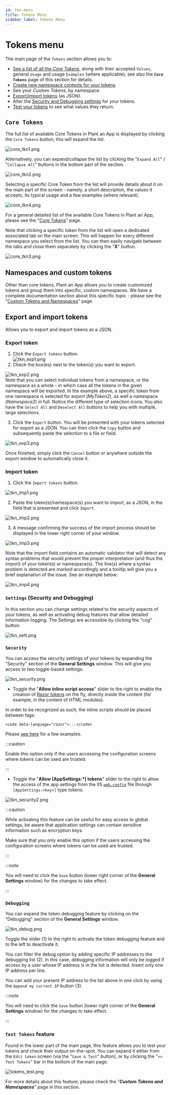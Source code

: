 ```yaml
---
id: tkn-menu
title: Tokens Menu
sidebar_label: Tokens Menu
---
```


# Tokens menu

The main page of the `Tokens` section allows you to:

* [See a list of all the ](#core-tokens)<em>[Core Tokens](#core-tokens)</em>, along with their accepted `Values`, general `Usage` and usage `Examples` (where applicable); see also the **`Core Tokens`** page of this section for details.
* [Create new namespace contexts for your tokens](#namespaces-and-custom-tokens).
* See your <em>Custom Tokens</em>, by namespace.
* [Export/import tokens](#export-and-import-tokens) (as JSON).
* Alter the [Security and Debugging settings](#settings-security-and-debugging) for your tokens.
* [Test your tokens](#test-tokens-feature) to see what values they return.

## `Core Tokens`

The full list of available Core Tokens in Plant an App is displayed by clicking the `Core Tokens` button; this will expand the list.

<img src="/img/core_tkn1.png" alt="core_tkn1.png"></img>

Alternatively, you can expand/collapse the list by clicking the "`Expand All`" / "`Collapse All`" buttons in the bottom part of the section.

<img src="/img/core_tkn2.png" alt="core_tkn2.png"></img>

Selecting a specific Core Token from the list will provide details about it on the main part of the screen - namely, a short description, the values it accepts, its typical usage and a few examples (where relevant).

<img src="/img/core_tkn4.png" alt="core_tkn4.png"></img>

For a general detailed list of the available Core Tokens in Plant an App, please see the "<a href="https://learn.plantanapp.com/docs/tokens/tkn-core" target="_blank">Core Tokens</a>" page.

Note that clicking a specific token from the list will open a dedicated associated tab on the main screen. This will happen for every different namespace you select from the list. You can then easily navigate between the tabs and close them separately by clicking the "<strong>X</strong>" button.

<img src="/img/core_tkn3.png" alt="core_tkn3.png"></img>

## Namespaces and custom tokens

Other than core tokens, Plant an App allows you to create customized tokens and group them into specific, custom namespaces. We have a complete documentation section about this specific topic - please see the "<a href="https://learn.plantanapp.com/docs/tokens/custom-tokens-and-namespaces" target="_blank">Custom Tokens and Namespaces</a>" page.

## Export and import tokens

Allows you to export and import tokens as a JSON.

### **Export token**

1. Click the `Export tokens` button.</br>
<img src="/img/tkn_exp1.png" alt="tkn_exp1.png"></img></br>
2. Check the box(es) next to the token(s) you want to export.</br>

<img src="/img/tkn_exp2.png" alt="tkn_exp2.png"></img></br>
Note that you can select individual tokens from a namespace, or the namespace as a whole - in which case all the tokens in the given namespace will be exported. In the example above, a specific token from one namespace is selected for export (<em>MyToken2</em>), as well a namespace (<em>Namespace2</em>) in full. Notice the different type of selection icons. You also have the `Select All` and `Deselect All` buttons to help you with multiple, large selections.

3. Click the `Export` button. You will be presented with your tokens selected for export as a JSON. You can then click the `Copy` button and subsequently paste the selection to a file or field.

<img src="/img/tkn_exp3.png" alt="tkn_exp3.png"></img>

Once finished, simply click the `Cancel` button or anywhere outside the export window to automatically close it.

### **Import token**

1. Click the `Import tokens` button.

<img src="/img/tkn_imp1.png" alt="tkn_imp1.png"></img>

2. Paste the token(s)/namespace(s) you want to import, as a JSON, in the field that is presented and click `Import`.

<img src="/img/tkn_imp2.png" alt="tkn_imp2.png"></img>

3. A message confirming the success of the import process should be displayed in the lower right corner of your window.

<img src="/img/tkn_imp3.png" alt="tkn_imp3.png"></img>

Note that the import field contains an automatic validator that will detect any syntax problems that would prevent the proper interpretation (and thus the import) of your token(s) or namespace(s). The line(s) where a syntax problem is detected are marked accordingly and a tooltip will give you a brief explanation of the issue. See an example below:

<img src="/img/tkn_imp4.png" alt="tkn_imp4.png"></img>

### `Settings` (Security and Debugging)

In this section you can change settings related to the security aspects of your tokens, as well as activating debug features that allow detailed information logging. The Settings are accessible by clicking the "cog" button:

<img src="/img/tkn_sett.png" alt="tkn_sett.png"></img>

### `Security`

You can access the security settings of your tokens by expanding the "Security" section of the **General Settings** window. This will give you access to two toggle-based settings:

<img src="/img/tkn_security.png" alt="tkn_security.png"></img>

* Toggle the "<strong>Allow inline script access</strong>" slider to the right to enable the creation of <a href="https://learn.microsoft.com/en-us/aspnet/core/mvc/views/razor?view=aspnetcore-6.0">Razor tokens</a> on the fly, directly inside the content (for example, in the content of HTML modules).

In order to be recognized as such, the inline scripts should be placed between tags:

```
<code data-language="razor">...</code>
```

Please <a href="https://docs.dnnsharp.com/my-tokens/scripts/razor-examples.html">see here</a> for a few examples.

:::caution

Enable this option only if the users accessing the configuration screens where tokens can be used are trusted.

:::

* Toggle the "<strong>Allow [AppSettings:\*] tokens</strong>" slider to the right to allow the access of the app settings from the IIS <a href="https://learn.microsoft.com/en-us/aspnet/core/host-and-deploy/iis/web-config?view=aspnetcore-6.0">`web.config`</a> file through `[AppSettings:<key>]` type tokens.

<img src="/img/tkn_security2.png" alt="tkn_security2.png"></img>

:::caution

While activating this feature can be useful for easy access to global settings, be aware that application settings can contain sensitive information such as encryption keys.

Make sure that you only enable this option if the users accessing the configuration screens where tokens can be used are trusted.

:::

:::note

You will need to click the `Save` button (lower right corner of the **General Settings** window) for the changes to take effect.

:::

### `Debugging`

You can expand the token debugging feature by clicking on the "Debugging" section of the **General Settings** window.

<img src="/img/tkn_debug.png" alt="tkn_debug.png"></img>

Toggle the slider (1) to the right to activate the token debugging feature and to the left to deactivate it.

You can filter the debug option by adding specific IP addresses to the debugging list (2). In this case, debugging information will only be logged if access by a user whose IP address is in the list is detected. Insert only one IP address per line.

You can add your present IP address to the list above in one click by using the `Append my current IP` button (3).

:::note

You will need to click the `Save` button (lower right corner of the **General Settings** window) for the changes to take effect.

:::

### `Test Tokens` feature

Found in the lower part of the main page, this feature allows you to test your tokens and check their output on-the-spot. You can expand it either from the `Edit token` screen (via the "`Save & Test`" button), or by clicking the "`<> Test Tokens`" bar in the bottom of the main page.

<img src="/img/tokens_test.png" alt="tokens_test.png"></img>

For more details about this feature, please check the "***Custom Tokens and Namespaces***" page in this section.
